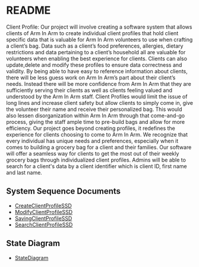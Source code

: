 # README
Client Profile:
Our project will involve creating a software system that allows clients of Arm In Arm to create individual client profiles that hold client specific data that is valuable for Arm In Arm volunteers to use when crafting a client’s bag. Data such as a client’s food preferences, allergies, dietary restrictions and data pertaining to a client’s household all are valuable for volunteers when enabling the best experience for clients. Clients can also update,delete and modify these profiles to ensure data correctness and validity. By being able to have easy to reference information about clients, there will be less guess work on Arm In Arm’s part about their client’s needs. Instead there will be more confidence from Arm In Arm that they are sufficiently serving their clients as well as clients feeling valued and understood by the Arm In Arm staff. Client Profiles would limit the issue of long lines and increase client safety but allow clients to simply come in, give the volunteer their name and receive their personalized bag. This would also lessen disorganization within Arm In Arm through that come-and-go process, giving the staff ample time to pre-build bags and allow for more efficiency. Our project goes beyond creating profiles, it redefines the experience for clients choosing to come to Arm In Arm. We recognize that every individual has unique needs and preferences, especially when it comes to building a grocery bag for a client and their families. Our software will offer a seamless way for clients to get the most out of their weekly grocery bags through individualized client profiles. Admins will be able to search for a client's data by a client identifier which is client ID, first name and last name. 


## System Sequence Documents
* [CreateClientProfileSSD](https://github.com/TCNJ-SE/ArmInArm-F23/blob/collab12-prototype2/docs/CreateClientProfileSSD.jpeg)
* [ModifyClientProfileSSD](https://github.com/TCNJ-SE/ArmInArm-F23/blob/collab12-prototype2/docs/ModifyClientProfileSSD.jpeg)
* [SavingClientProfileSSD](https://github.com/TCNJ-SE/ArmInArm-F23/blob/collab12-prototype2/docs/SavingClientProfileSSD.jpeg)
* [SearchClientProfileSSD](https://github.com/TCNJ-SE/ArmInArm-F23/blob/collab12-prototype2/docs/SearchClientProfileSSD.jpeg)

## State Diagram
* [StateDiagram](https://github.com/TCNJ-SE/ArmInArm-F23/blob/collab12-prototype2/docs/StateDiagram.jpeg)
